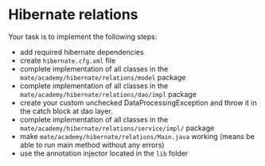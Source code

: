 # Hibernate relations


Your task is to implement the following steps:
- add required hibernate dependencies
- create `hibernate.cfg.xml` file
- complete implementation of all classes in the `mate/academy/hibernate/relations/model` package
- complete implementation of all classes in the `mate/academy/hibernate/relations/dao/impl` package
- create your custom unchecked DataProcessingException and throw it in the catch block at dao layer.
- complete implementation of all classes in the `mate/academy/hibernate/relations/service/impl/` package
- make `mate/academy/hibernate/relations/Main.java` working (means be able to run main method without any errors)
- use the annotation injector located in the `lib` folder
